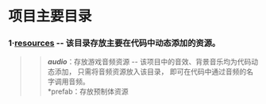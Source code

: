 项目主要目录
====
### 1·[resources](https://www.baidu.com/?tn=93380420_hao_pg) -- 该目录存放主要在代码中动态添加的资源。
>>***audio***：存放游戏音频资源 -- 该项目中的音效、背景音乐均为代码动态添加， 只需将音频资源放入该目录， 即可在代码中通过音频的名字调用音频。<br>
>>*prefab：存放预制体资源<br>
>>>
